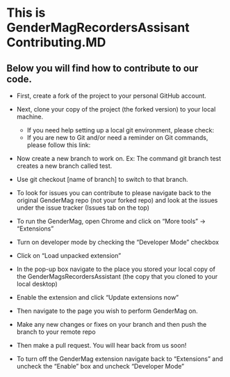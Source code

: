 # This is GenderMagRecordersAssisant Contributing.MD
## Below you will find how to contribute to our code.

* First, create a fork of the project to your personal GitHub account.
* Next, clone your copy of the project (the forked version) to your local machine.
  * If you need help setting up a local git environment, please check:
  * If you are new to Git and/or need a reminder on Git commands, please follow this link:
 *	Now create a new branch to work on. Ex: The command git branch test creates a new branch called test.
 *	Use git checkout [name of branch] to switch to that branch.

*	To look for issues you can contribute to please navigate back to the original GenderMag repo (not your forked repo) and look at the issues under the issue tracker (Issues tab on the top)

-	To run the GenderMag, open Chrome and click on “More tools” -> “Extensions”
-	Turn on developer mode by checking the “Developer Mode” checkbox
-	Click on “Load unpacked extension”
-	In the pop-up box navigate to the place you stored your local copy of the GenderMagsRecordersAssistant (the copy that you cloned to your local desktop)

-	Enable the extension and click “Update extensions now”
-	Then navigate to the page you wish to perform GenderMag on.
-	Make any new changes or fixes on your branch and then push the branch to your remote repo
-	Then make a pull request. You will hear back from us soon!
-	To turn off the GenderMag extension navigate back to “Extensions” and uncheck the “Enable” box and uncheck “Developer Mode”

